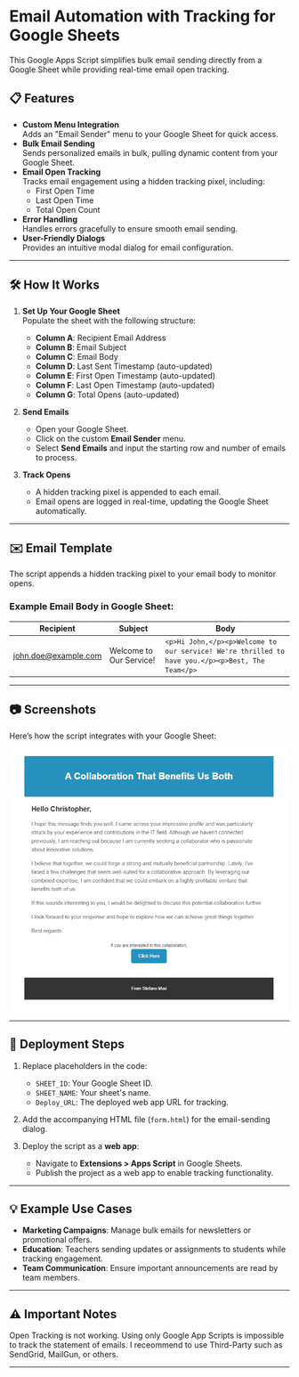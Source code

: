 # Email Automation with Tracking for Google Sheets

This Google Apps Script simplifies bulk email sending directly from a Google Sheet while providing real-time email open tracking.

## 📋 Features

- **Custom Menu Integration**  
  Adds an "Email Sender" menu to your Google Sheet for quick access.
- **Bulk Email Sending**  
  Sends personalized emails in bulk, pulling dynamic content from your Google Sheet.
- **Email Open Tracking**  
  Tracks email engagement using a hidden tracking pixel, including:
  - First Open Time
  - Last Open Time
  - Total Open Count
- **Error Handling**  
  Handles errors gracefully to ensure smooth email sending.
- **User-Friendly Dialogs**  
  Provides an intuitive modal dialog for email configuration.

---

## 🛠️ How It Works

1. **Set Up Your Google Sheet**  
   Populate the sheet with the following structure:
   - **Column A**: Recipient Email Address
   - **Column B**: Email Subject
   - **Column C**: Email Body
   - **Column D**: Last Sent Timestamp (auto-updated)
   - **Column E**: First Open Timestamp (auto-updated)
   - **Column F**: Last Open Timestamp (auto-updated)
   - **Column G**: Total Opens (auto-updated)

2. **Send Emails**  
   - Open your Google Sheet.
   - Click on the custom **Email Sender** menu.
   - Select **Send Emails** and input the starting row and number of emails to process.

3. **Track Opens**  
   - A hidden tracking pixel is appended to each email.  
   - Email opens are logged in real-time, updating the Google Sheet automatically.

---

## ✉️ Email Template

The script appends a hidden tracking pixel to your email body to monitor opens.

### Example Email Body in Google Sheet:

| **Recipient**       | **Subject**       | **Body** |
|----------------------|-------------------|----------|
| john.doe@example.com | Welcome to Our Service! | `<p>Hi John,</p><p>Welcome to our service! We're thrilled to have you.</p><p>Best, The Team</p>` |

---

## 📷 Screenshots

Here’s how the script integrates with your Google Sheet:

![Screenshot of Email Template](./Email%20Template.png)

---

## 🚀 Deployment Steps

1. Replace placeholders in the code:
   - `SHEET_ID`: Your Google Sheet ID.
   - `SHEET_NAME`: Your sheet's name.
   - `Deploy_URL`: The deployed web app URL for tracking.

2. Add the accompanying HTML file (`form.html`) for the email-sending dialog.

3. Deploy the script as a **web app**:
   - Navigate to **Extensions > Apps Script** in Google Sheets.
   - Publish the project as a web app to enable tracking functionality.

---

## 💡 Example Use Cases

- **Marketing Campaigns**: Manage bulk emails for newsletters or promotional offers.
- **Education**: Teachers sending updates or assignments to students while tracking engagement.
- **Team Communication**: Ensure important announcements are read by team members.

---

## ⚠️ Important Notes

Open Tracking is not working. Using only Google App Scripts is impossible to track the statement of emails. I receommend to use Third-Party such as SendGrid, MailGun, or others.

---